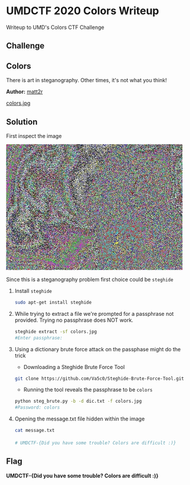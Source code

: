 # UMDCTF 2020 Colors Writeup

Writeup to UMD's Colors CTF Challenge

## Challenge

## **Colors**

There is art in steganography. Other times, it's not what you think!

**Author:** [matt2r](https://github.com/MattRisley)

[colors.jpg](colors.jpg)



## Solution

First inspect the image

![colors.jpg](colors.jpg)


Since this is a steganography problem first choice could be `steghide`

1. Install `steghide`
    ```bash
    sudo apt-get install steghide
    ```
2. While trying to extract a file we're prompted for a passphrase not provided. Trying no passphrase does NOT work.

    ```bash
    steghide extract -sf colors.jpg 
    #Enter passphrase:
    ```
3. Using a dictionary brute force attack on the passphase might do the trick
    * Downloading a Steghide Brute Force Tool

    ```bash
    git clone https://github.com/Va5c0/Steghide-Brute-Force-Tool.git
    ```
    * Running the tool reveals the passphrase to be `colors`  

    ```bash
    python steg_brute.py -b -d dic.txt -f colors.jpg
    #Password: colors
    ```

4. Opening the message.txt file hidden within the image

    ```bash
    cat message.txt

    # UMDCTF-{Did you have some trouble? Colors are difficult :)}
    ```

## Flag

**UMDCTF-{Did you have some trouble? Colors are difficult :)}**


